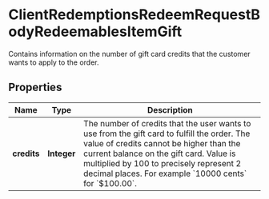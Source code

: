 

# ClientRedemptionsRedeemRequestBodyRedeemablesItemGift

Contains information on the number of gift card credits that the customer wants to apply to the order.

## Properties

| Name | Type | Description |
|------------ | ------------- | ------------- |
|**credits** | **Integer** | The number of credits that the user wants to use from the gift card to fulfill the order. The value of credits cannot be higher than the current balance on the gift card. Value is multiplied by 100 to precisely represent 2 decimal places. For example &#x60;10000 cents&#x60; for &#x60;$100.00&#x60;. |



